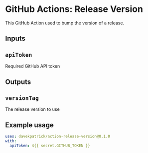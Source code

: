 # GitHub Actions: Release Version

This GitHub Action used to bump the version of a release.

## Inputs

## `apiToken`

Required GitHub API token

## Outputs

## `versionTag`

The release version to use

## Example usage

```yaml
uses: davekpatrick/action-release-version@0.1.0
with:
  apiToken: ${{ secret.GITHUB_TOKEN }}
```
